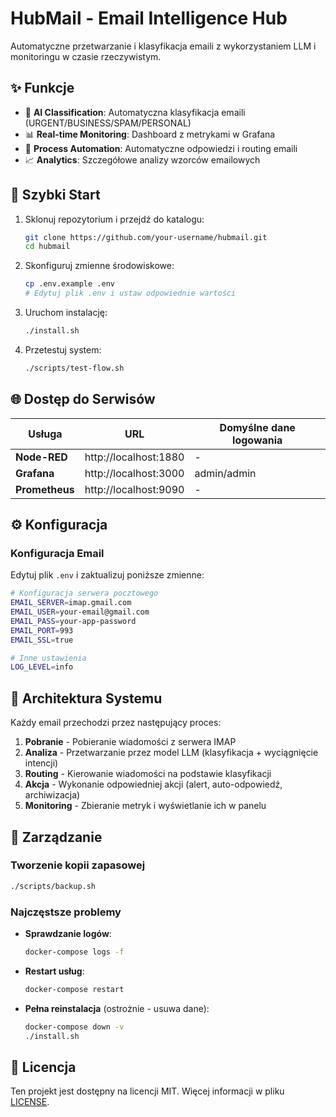 # HubMail - Email Intelligence Hub 

Automatyczne przetwarzanie i klasyfikacja emaili z wykorzystaniem LLM i monitoringu w czasie rzeczywistym.

## ✨ Funkcje

- 🤖 **AI Classification**: Automatyczna klasyfikacja emaili (URGENT/BUSINESS/SPAM/PERSONAL)
- 📊 **Real-time Monitoring**: Dashboard z metrykami w Grafana
- 🔄 **Process Automation**: Automatyczne odpowiedzi i routing emaili
- 📈 **Analytics**: Szczegółowe analizy wzorców emailowych

## 🚀 Szybki Start

1. Sklonuj repozytorium i przejdź do katalogu:
   ```bash
   git clone https://github.com/your-username/hubmail.git
   cd hubmail
   ```

2. Skonfiguruj zmienne środowiskowe:
   ```bash
   cp .env.example .env
   # Edytuj plik .env i ustaw odpowiednie wartości
   ```

3. Uruchom instalację:
   ```bash
   ./install.sh
   ```

4. Przetestuj system:
   ```bash
   ./scripts/test-flow.sh
   ```

## 🌐 Dostęp do Serwisów

| Usługa | URL | Domyślne dane logowania |
|--------|-----|-------------------------|
| **Node-RED** | http://localhost:1880 | - |
| **Grafana** | http://localhost:3000 | admin/admin |
| **Prometheus** | http://localhost:9090 | - |

## ⚙️ Konfiguracja

### Konfiguracja Email

Edytuj plik `.env` i zaktualizuj poniższe zmienne:

```bash
# Konfiguracja serwera pocztowego
EMAIL_SERVER=imap.gmail.com
EMAIL_USER=your-email@gmail.com
EMAIL_PASS=your-app-password
EMAIL_PORT=993
EMAIL_SSL=true

# Inne ustawienia
LOG_LEVEL=info
```

## 📁 Architektura Systemu

Każdy email przechodzi przez następujący proces:

1. **Pobranie** - Pobieranie wiadomości z serwera IMAP
2. **Analiza** - Przetwarzanie przez model LLM (klasyfikacja + wyciągnięcie intencji)
3. **Routing** - Kierowanie wiadomości na podstawie klasyfikacji
4. **Akcja** - Wykonanie odpowiedniej akcji (alert, auto-odpowiedź, archiwizacja)
5. **Monitoring** - Zbieranie metryk i wyświetlanie ich w panelu

## 🔄 Zarządzanie

### Tworzenie kopii zapasowej

```bash
./scripts/backup.sh
```

### Najczęstsze problemy

- **Sprawdzanie logów**:
  ```bash
  docker-compose logs -f
  ```

- **Restart usług**:
  ```bash
  docker-compose restart
  ```

- **Pełna reinstalacja** (ostrożnie - usuwa dane):
  ```bash
  docker-compose down -v
  ./install.sh
  ```

## 📝 Licencja

Ten projekt jest dostępny na licencji MIT. Więcej informacji w pliku [LICENSE](LICENSE).


